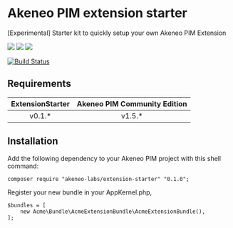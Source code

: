 # Akeneo PIM extension starter

[Experimental] Starter kit to quickly setup your own Akeneo PIM Extension

![](https://img.shields.io/badge/PIM%20community-1.3-red.svg)
![](https://img.shields.io/badge/PIM%20community-1.4-red.svg)
![](https://img.shields.io/badge/PIM%20community-1.5-green.svg)

[![Build Status](https://travis-ci.org/akeneo-labs/ExtensionStarter.svg?branch=master)](https://travis-ci.org/akeneo-labs/ExtensionStarter)

## Requirements


| ExtensionStarter | Akeneo PIM Community Edition |
|:----------------:|:----------------------------:|
| v0.1.*           | v1.5.*                       |

## Installation

Add the following dependency to your Akeneo PIM project with this shell command:

```
composer require "akeneo-labs/extension-starter" "0.1.0";
```

Register your new bundle in your AppKernel.php,

```
$bundles = [
    new Acme\Bundle\AcmeExtensionBundle\AcmeExtensionBundle(),
];
```
